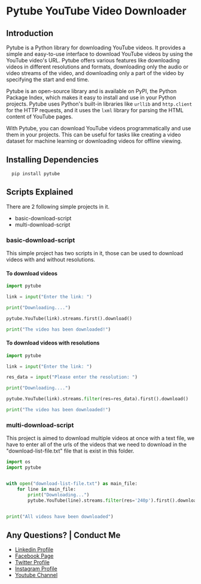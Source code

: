 # Pytube YouTube Video Downloader

## Introduction

Pytube is a Python library for downloading YouTube videos. It provides a simple and easy-to-use interface to download YouTube videos by using the YouTube video's URL. Pytube offers various features like downloading videos in different resolutions and formats, downloading only the audio or video streams of the video, and downloading only a part of the video by specifying the start and end time.

Pytube is an open-source library and is available on PyPI, the Python Package Index, which makes it easy to install and use in your Python projects. Pytube uses Python's built-in libraries like `urllib` and `http.client` for the HTTP requests, and it uses the `lxml` library for parsing the HTML content of YouTube pages.

With Pytube, you can download YouTube videos programmatically and use them in your projects. This can be useful for tasks like creating a video dataset for machine learning or downloading videos for offline viewing.

## Installing Dependencies

  ```
    pip install pytube
  ```

## Scripts Explained

There are 2 following simple projects in it.

- basic-download-script
- multi-download-script



### basic-download-script

This simple project has two scripts in it, those can be used to download videos with and without resolutions.

#### To download videos

```python
import pytube

link = input("Enter the link: ")

print("Downloading....")

pytube.YouTube(link).streams.first().download()

print("The video has been downloaded!")
```

#### To download videos with resolutions

```python
import pytube

link = input("Enter the link: ")

res_data = input("Please enter the resolution: ")

print("Downloading....")

pytube.YouTube(link).streams.filter(res=res_data).first().download()

print("The video has been downloaded!")
```

### multi-download-script

This project is aimed to download multiple videos at once with a text file, we have to enter all of the urls of the videos that we need to download in the "download-list-file.txt" file that is exist in this folder.

```Python
import os
import pytube


with open("download-list-file.txt") as main_file:
	for line in main_file:
		print("Downloading...")
		pytube.YouTube(line).streams.filter(res='240p').first().download()


print("All videos have been downloaded")
```

Any Questions? | Conduct Me
---

* [Linkedin Profile](https://www.linkedin.com/in/shalomshan-selvakumar-423aaa1aa/)
* [Facebook Page](https://web.facebook.com/selvakumar.shalomshan)
* [Twitter Profile](https://mobile.twitter.com/SHALOMSHANS)
* [Instagram Profile](https://www.instagram.com/shalomshanselvakumar/)
* [Youtube Channel](https://www.youtube.com/channel/UCeQfTqz1hxhe_Lt37I2JLDg)
